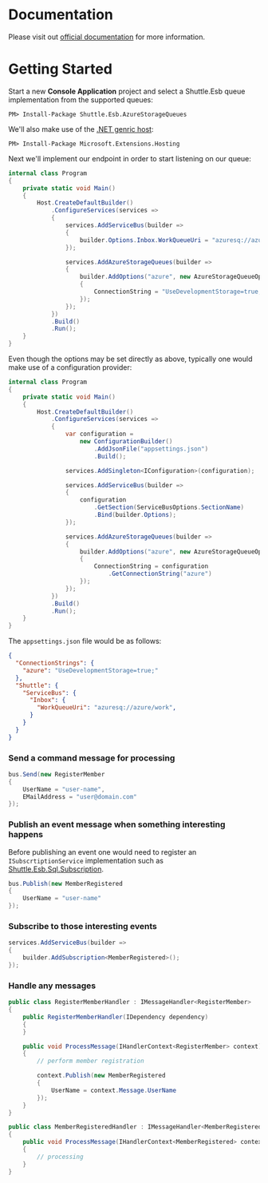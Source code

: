 # Documentation

Please visit out [official documentation](https://shuttle.github.io/shuttle-esb/) for more information.

# Getting Started

Start a new **Console Application** project and select a Shuttle.Esb queue implementation from the supported queues:

```
PM> Install-Package Shuttle.Esb.AzureStorageQueues
```

We'll also make use of the [.NET genric host](https://docs.microsoft.com/en-us/aspnet/core/fundamentals/host/generic-host):

```
PM> Install-Package Microsoft.Extensions.Hosting
```

Next we'll implement our endpoint in order to start listening on our queue:

``` c#
internal class Program
{
    private static void Main()
    {
        Host.CreateDefaultBuilder()
            .ConfigureServices(services =>
            {
                services.AddServiceBus(builder =>
                {
                    builder.Options.Inbox.WorkQueueUri = "azuresq://azure/work";
                });

                services.AddAzureStorageQueues(builder =>
                {
                    builder.AddOptions("azure", new AzureStorageQueueOptions
                    {
                        ConnectionString = "UseDevelopmentStorage=true;"
                    });
                });
            })
            .Build()
            .Run();
    }
}
```

Even though the options may be set directly as above, typically one would make use of a configuration provider:

```c#
internal class Program
{
    private static void Main()
    {
        Host.CreateDefaultBuilder()
            .ConfigureServices(services =>
            {
                var configuration = 
                    new ConfigurationBuilder()
                        .AddJsonFile("appsettings.json")
                        .Build();

                services.AddSingleton<IConfiguration>(configuration);

                services.AddServiceBus(builder =>
                {
                    configuration
                        .GetSection(ServiceBusOptions.SectionName)
                        .Bind(builder.Options);
                });

                services.AddAzureStorageQueues(builder =>
                {
                    builder.AddOptions("azure", new AzureStorageQueueOptions
                    {
                        ConnectionString = configuration
                            .GetConnectionString("azure")
                    });
                });
            })
            .Build()
            .Run();
    }
}
```

The `appsettings.json` file would be as follows:

```json
{
  "ConnectionStrings": {
    "azure": "UseDevelopmentStorage=true;"
  },
  "Shuttle": {
    "ServiceBus": {
      "Inbox": {
        "WorkQueueUri": "azuresq://azure/work",
      }
    }
  }
}
```

### Send a command message for processing

``` c#
bus.Send(new RegisterMember
{
    UserName = "user-name",
    EMailAddress = "user@domain.com"
});
```

### Publish an event message when something interesting happens

Before publishing an event one would need to register an `ISubscrtiptionService` implementation such as [Shuttle.Esb.Sql.Subscription](/implementations/subscription/sql.md).

``` c#
bus.Publish(new MemberRegistered
{
    UserName = "user-name"
});
```

### Subscribe to those interesting events

``` c#
services.AddServiceBus(builder =>
{
    builder.AddSubscription<MemberRegistered>();
});
```

### Handle any messages

``` c#
public class RegisterMemberHandler : IMessageHandler<RegisterMember>
{
    public RegisterMemberHandler(IDependency dependency)
    {
    }

	public void ProcessMessage(IHandlerContext<RegisterMember> context)
	{
        // perform member registration

		context.Publish(new MemberRegistered
		{
			UserName = context.Message.UserName
		});
	}
}
```

``` c#
public class MemberRegisteredHandler : IMessageHandler<MemberRegistered>
{
	public void ProcessMessage(IHandlerContext<MemberRegistered> context)
	{
        // processing
	}
}
```